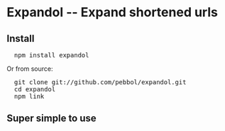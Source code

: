 # Expandol -- Expand shortened urls

## Install

<pre>
  npm install expandol
</pre>

Or from source:

<pre>
  git clone git://github.com/pebbol/expandol.git 
  cd expandol
  npm link
</pre>

## Super simple to use
